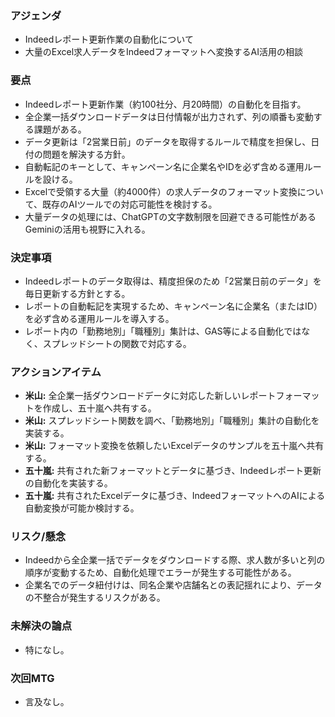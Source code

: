 ### アジェンダ
- Indeedレポート更新作業の自動化について
- 大量のExcel求人データをIndeedフォーマットへ変換するAI活用の相談

### 要点
- Indeedレポート更新作業（約100社分、月20時間）の自動化を目指す。
- 全企業一括ダウンロードデータは日付情報が出力されず、列の順番も変動する課題がある。
- データ更新は「2営業日前」のデータを取得するルールで精度を担保し、日付の問題を解決する方針。
- 自動転記のキーとして、キャンペーン名に企業名やIDを必ず含める運用ルールを設ける。
- Excelで受領する大量（約4000件）の求人データのフォーマット変換について、既存のAIツールでの対応可能性を検討する。
- 大量データの処理には、ChatGPTの文字数制限を回避できる可能性があるGeminiの活用も視野に入れる。

### 決定事項
- Indeedレポートのデータ取得は、精度担保のため「2営業日前のデータ」を毎日更新する方針とする。
- レポートの自動転記を実現するため、キャンペーン名に企業名（またはID）を必ず含める運用ルールを導入する。
- レポート内の「勤務地別」「職種別」集計は、GAS等による自動化ではなく、スプレッドシートの関数で対応する。

### アクションアイテム
- **米山:** 全企業一括ダウンロードデータに対応した新しいレポートフォーマットを作成し、五十嵐へ共有する。
- **米山:** スプレッドシート関数を調べ、「勤務地別」「職種別」集計の自動化を実装する。
- **米山:** フォーマット変換を依頼したいExcelデータのサンプルを五十嵐へ共有する。
- **五十嵐:** 共有された新フォーマットとデータに基づき、Indeedレポート更新の自動化を実装する。
- **五十嵐:** 共有されたExcelデータに基づき、IndeedフォーマットへのAIによる自動変換が可能か検討する。

### リスク/懸念
- Indeedから全企業一括でデータをダウンロードする際、求人数が多いと列の順序が変動するため、自動化処理でエラーが発生する可能性がある。
- 企業名でのデータ紐付けは、同名企業や店舗名との表記揺れにより、データの不整合が発生するリスクがある。

### 未解決の論点
- 特になし。

### 次回MTG
- 言及なし。